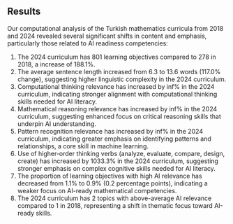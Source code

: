 ## Results

Our computational analysis of the Turkish mathematics curricula from 2018 and 2024 revealed several significant shifts in content and emphasis, particularly those related to AI readiness competencies:

1. The 2024 curriculum has 801 learning objectives compared to 278 in 2018, a increase of 188.1%.
2. The average sentence length increased from 6.3 to 13.6 words (117.0% change), suggesting higher linguistic complexity in the 2024 curriculum.
3. Computational thinking relevance has increased by inf% in the 2024 curriculum, indicating stronger alignment with computational thinking skills needed for AI literacy.
4. Mathematical reasoning relevance has increased by inf% in the 2024 curriculum, suggesting enhanced focus on critical reasoning skills that underpin AI understanding.
5. Pattern recognition relevance has increased by inf% in the 2024 curriculum, indicating greater emphasis on identifying patterns and relationships, a core skill in machine learning.
6. Use of higher-order thinking verbs (analyze, evaluate, compare, design, create) has increased by 1033.3% in the 2024 curriculum, suggesting stronger emphasis on complex cognitive skills needed for AI literacy.
7. The proportion of learning objectives with high AI relevance has decreased from 1.1% to 0.9% (0.2 percentage points), indicating a weaker focus on AI-ready mathematical competencies.
8. The 2024 curriculum has 2 topics with above-average AI relevance compared to 1 in 2018, representing a shift in thematic focus toward AI-ready skills.